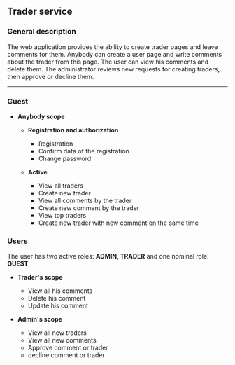 ## Trader service

### General description
   The web application provides the ability to create trader pages and leave comments for them.
   Anybody can create a user page and write comments about the trader from this page. 
   The user can view his comments and delete them.
   The administrator reviews new requests for creating traders, then approve or decline them.
  
____
### Guest
  * **Anybody scope**   
  
      * **Registration and authorization**  
        * Registration
        * Confirm data of the registration
        * Change password

      * **Active** 
        * View all traders
		* Create new trader 
		* View all comments by the trader
		* Create new comment by the trader 
		* View top traders
		* Create new trader with new comment on the same time 
		
    
### Users

 The user has two active roles: **ADMIN, TRADER** and one nominal role: **GUEST**
 
  * **Trader's scope**  
  
	* View all his comments
	* Delete his comment
	* Update his comment
		
  * **Admin's scope**  
    
	* View all new traders
	* View all new comments
	* Approve comment or trader
	* decline comment or trader
    



